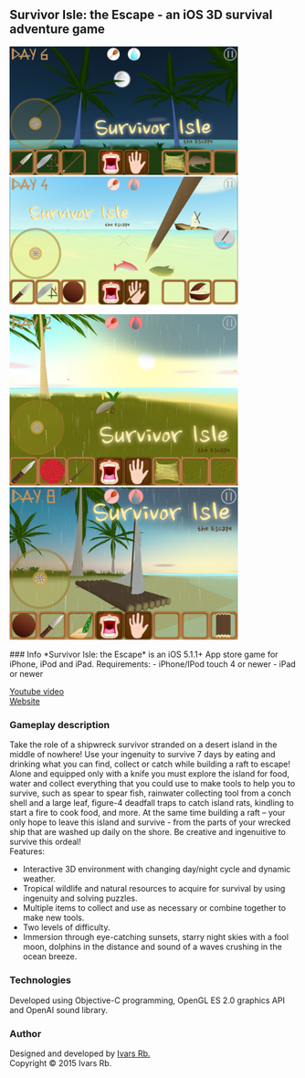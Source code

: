 ## Survivor Isle: the Escape - an iOS 3D survival adventure game
<p float="left">
<img src="screenshot_1.png" alt="Screenshot2" width="400"/>
<img src="screenshot_3.png" alt="Screenshot1" width="400"/>
</p>
<p float="left">
<img src="screenshot_4.png" alt="Screenshot3" width="400"/>
<img src="screenshot_2.png" alt="Screenshot4" width="400"/>  
</p>
### Info
*Survivor Isle: the Escape* is an iOS 5.1.1+ App store game for iPhone, iPod and iPad.  
Requirements:
- iPhone/IPod touch 4 or newer
- iPad or newer  

[Youtube video](https://www.youtube.com/watch?v=fLNV-mex-d4)  
[Website](https://sites.google.com/site/thebreakgames/home/survivor-isle)  
### Gameplay description
Take the role of a shipwreck survivor stranded on a desert island in the middle of nowhere! Use your ingenuity to survive 7 days by eating and drinking what you can find, collect or catch while building a raft to escape!  
Alone and equipped only with a knife you must explore the island for food, water and collect everything that you could use to make tools to help you to survive, such as spear to spear fish, rainwater collecting tool from a conch shell and a large leaf, figure-4 deadfall traps to catch island rats, kindling to start a fire to cook food, and more. At the same time building a raft – your only hope to leave this island and survive - from the parts of your wrecked ship that are washed up daily on the shore. Be creative and ingenuitive to survive this ordeal!  
Features:
- Interactive 3D environment with changing day/night cycle and dynamic weather.
- Tropical wildlife and natural resources to acquire for survival by using ingenuity and solving puzzles.
- Multiple items to collect and use as necessary or combine together to make new tools.
- Two levels of difficulty.
- Immersion through eye-catching sunsets, starry night skies with a fool moon, dolphins in the distance and sound of a waves crushing in the ocean breeze.  
### Technologies
Developed using Objective-C programming, OpenGL ES 2.0 graphics API and OpenAI sound library.
### Author
Designed and developed by [Ivars Rb.](https://github.com/ivarsrb)  
Copyright © 2015 Ivars Rb.